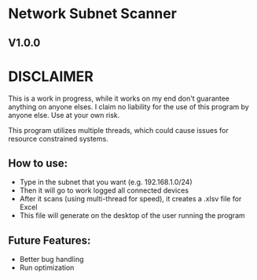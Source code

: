 # Network Subnet Scanner

## V1.0.0

# DISCLAIMER
This is a work in progress, while it works on my end don't guarantee anything on anyone elses. I claim no liability for the use of this program by anyone else. Use at your own risk.

This program utilizes multiple threads, which could cause issues for resource constrained systems.

## How to use:
- Type in the subnet that you want (e.g. 192.168.1.0/24)
- Then it will go to work logged all connected devices
- After it scans (using multi-thread for speed), it creates a .xlsv file for Excel
- This file will generate on the desktop of the user running the program

## Future Features:
- Better bug handling
- Run optimization